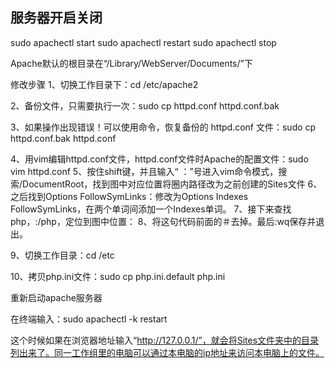 ## 服务器开启关闭
sudo apachectl start
sudo apachectl restart
sudo apachectl stop

Apache默认的根目录在“/Library/WebServer/Documents/”下

修改步骤
1、切换工作目录下：cd /etc/apache2

2、备份文件，只需要执行一次：sudo cp httpd.conf httpd.conf.bak

3、如果操作出现错误！可以使用命令，恢复备份的 httpd.conf 文件：sudo cp httpd.conf.bak httpd.conf

4、用vim编辑httpd.conf文件，httpd.conf文件时Apache的配置文件：sudo vim httpd.conf
5、按住shift键，并且输入“ ：”号进入vim命令模式，搜索/DocumentRoot，找到图中对应位置将圈内路径改为之前创建的Sites文件
6、之后找到Options FollowSymLinks：修改为Options Indexes FollowSymLinks，在两个单词间添加一个Indexes单词。
7、接下来查找php，:/php，定位到图中位置：
8、将这句代码前面的＃去掉。最后:wq保存并退出。

9、切换工作目录：cd /etc

10、拷贝php.ini文件：sudo cp php.ini.default php.ini

重新启动apache服务器

在终端输入：sudo apachectl -k restart

这个时候如果在浏览器地址输入“http://127.0.0.1/”，就会将Sites文件夹中的目录列出来了。同一工作组里的电脑可以通过本电脑的ip地址来访问本电脑上的文件。
